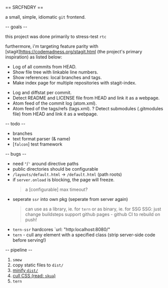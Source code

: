   == SRCFNDRY ==

a small, simple, idiomatic `git` frontend.

-- goals --

this project was done primarily to stress-test `rtc`

furthermore, i'm targeting feature parity with [stagit]<https://codemadness.org/stagit.html> (the project's primary inspiration)
  as listed below:

* Log of all commits from HEAD.
* Show file tree with linkable line numbers.
* Show references: local branches and tags.
* Make index page for multiple repositories with stagit-index.

- Log and diffstat per commit.
- Detect README and LICENSE file from HEAD and link it as a webpage.
- Atom feed of the commit log (atom.xml).
- Atom feed of the tags/refs (tags.xml).
? Detect submodules (.gitmodules file) from HEAD and link it as a webpage.

-- todo --

- branches
- text format parser (& name)
- [`falcon`] test framework

-- bugs --

- need `"`/`'` around directive paths
- public directories should be configurable
- `/layouts/default.html` -> `/default.html` (path roots)
- if `server.onload` is blocking, the page will freeze. 
  > a [configurable] max timeout?
- seperate `ssr` into own pkg (seperate from server again)
  > can use as a library, ie. for `tern` or as binary, ie. for SSG
  > SSG: just change buildsteps
      support github pages - github CI to rebuild on push!
- `tern-ssr` hardcores `url: "http:localhost:8080/"
- `tern` - cull any element with a specified class (strip server-side code before serving!)

-- pipeline --

1. `smew`
2. copy static files to `dist/`
3. [minify `dist/`](https://github.com/wilsonzlin/minify-html)
4. [cull CSS (read: `skua`)](https://github.com/purifycss/purifycss)
5. `tern`

